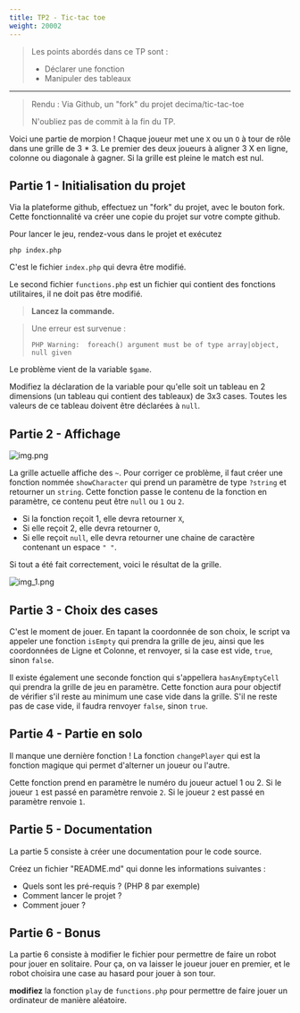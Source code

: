 ```yaml
---
title: TP2 - Tic-tac toe
weight: 20002
---
```

> Les points abordés dans ce TP sont : 
> - Déclarer une fonction
> - Manipuler des tableaux

---
>
> Rendu : Via Github, un "fork" du projet decima/tic-tac-toe
>
> N'oubliez pas de commit à la fin du TP.


Voici une partie de morpion ! 
Chaque joueur met une `X` ou un `O` à tour de rôle dans une grille de 3 * 3.
Le premier des deux joueurs à aligner 3 X en ligne, colonne ou diagonale à gagner.
Si la grille est pleine le match est nul. 


## Partie 1 - Initialisation du projet

Via la plateforme github, effectuez un "fork" du projet, avec le bouton fork.
Cette fonctionnalité va créer une copie du projet sur votre compte github. 

Pour lancer le jeu, rendez-vous dans le projet et exécutez 
```shell
php index.php
```
C'est le fichier `index.php` qui devra être modifié.

Le second fichier `functions.php` est un fichier qui contient des fonctions utilitaires, il ne doit pas être modifié.

> **Lancez la commande.**

> Une erreur est survenue :
> ```
> PHP Warning:  foreach() argument must be of type array|object, null given
> ```

Le problème vient de la variable `$game`. 

Modifiez la déclaration de la variable pour qu'elle soit un tableau en 2 dimensions (un tableau qui contient des tableaux) de 3x3 cases. Toutes les valeurs de ce tableau doivent être déclarées à `null`.

## Partie 2 - Affichage

![img.png](../img.png)

La grille actuelle affiche des `~`. Pour corriger ce problème, il faut créer une fonction nommée `showCharacter` qui 
prend un paramètre de type `?string` et retourner un `string`.
Cette fonction passe le contenu de la fonction en paramètre, ce contenu peut être `null` ou `1` ou `2`.

- Si la fonction reçoit 1, elle devra retourner `X`, 
- Si elle reçoit 2, elle devra retourner `O`,
- Si elle reçoit `null`, elle devra retourner une chaine de caractère contenant un espace `" "`.

Si tout a été fait correctement, voici le résultat de la grille.

![img_1.png](../img_1.png)

## Partie 3 - Choix des cases

C'est le moment de jouer.
En tapant la coordonnée de son choix, le script va appeler une fonction `isEmpty` qui prendra la grille de jeu,
ainsi que les coordonnées de Ligne et Colonne, et renvoyer, si la case est vide, `true`, sinon `false`.

Il existe également une seconde fonction qui s'appellera `hasAnyEmptyCell` qui prendra la grille de jeu en paramètre.
Cette fonction aura pour objectif de vérifier s'il reste au minimum une case vide dans la grille.
S'il ne reste pas de case vide, il faudra renvoyer `false`, sinon `true`.

## Partie 4 - Partie en solo

Il manque une dernière fonction ! La fonction `changePlayer` qui est la fonction magique qui permet d'alterner un joueur ou l'autre.

Cette fonction prend en paramètre le numéro du joueur actuel 1 ou 2.
Si le joueur `1` est passé en paramètre renvoie `2`. Si le joueur `2` est passé en paramètre renvoie `1`.


## Partie 5 - Documentation

La partie 5 consiste à créer une documentation pour le code source.

Créez un fichier "README.md" qui donne les informations suivantes : 
- Quels sont les pré-requis ? (PHP 8 par exemple)
- Comment lancer le projet ?
- Comment jouer ?

## Partie 6 - Bonus

La partie 6 consiste à modifier le fichier pour permettre de faire un robot pour jouer en solitaire.
Pour ça, on va laisser le joueur jouer en premier, et le robot choisira une case au hasard pour jouer à son tour.

**modifiez** la fonction `play` de `functions.php` pour permettre de faire jouer un ordinateur de manière aléatoire. 
